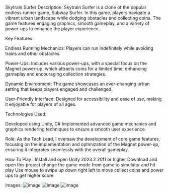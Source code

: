 Skytrain Surfer
Description: Skytrain Surfer is a clone of the popular endless runner game, Subway Surfer. In this game, players navigate a vibrant urban landscape while dodging obstacles and collecting coins. The game features engaging graphics, smooth gameplay, and a variety of power-ups to enhance the player experience.

Key Features:

Endless Running Mechanics: Players can run indefinitely while avoiding trains and other obstacles.

Power-Ups: Includes various power-ups, with a special focus on the Magnet power-up, which attracts coins for a limited time, enhancing gameplay and encouraging collection strategies.

Dynamic Environment: The game showcases an ever-changing urban setting that keeps players engaged and challenged.

User-Friendly Interface: Designed for accessibility and ease of use, making it enjoyable for players of all ages.


Technologies Used:

Developed using Unity, C#
Implemented advanced game mechanics and graphics rendering techniques to ensure a smooth user experience.


Role: As the Tech Lead, I oversaw the development of core game features, focusing on the implementation and optimization of the Magnet power-up, ensuring it integrates seamlessly with the overall gameplay.



How To Play :
Install and open Unity 2023.2.20f1 or higher
Download and open this project
change the game mode from game to simulator 
and hit play
Use mouse to swipe up down right left to move 
collect coins and power ups to get higher score

Images:
![image](https://github.com/user-attachments/assets/085641fe-3e7b-48b9-8c4b-4fbdc25ad57b)
![image](https://github.com/user-attachments/assets/bda7602d-cb05-442d-94ec-5bfbe12b1dc5)
![image](https://github.com/user-attachments/assets/b9fb2729-ea09-4e8e-8703-0482d828f158)


